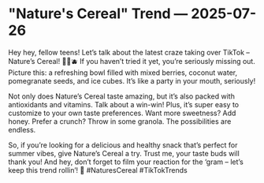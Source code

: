 # "Nature's Cereal" Trend — 2025-07-26

Hey hey, fellow teens! Let’s talk about the latest craze taking over TikTok – Nature’s Cereal! 🍓🥥🫐 If you haven’t tried it yet, you’re seriously missing out. Picture this: a refreshing bowl filled with mixed berries, coconut water, pomegranate seeds, and ice cubes. It’s like a party in your mouth, seriously!

Not only does Nature’s Cereal taste amazing, but it’s also packed with antioxidants and vitamins. Talk about a win-win! Plus, it’s super easy to customize to your own taste preferences. Want more sweetness? Add honey. Prefer a crunch? Throw in some granola. The possibilities are endless.

So, if you’re looking for a delicious and healthy snack that’s perfect for summer vibes, give Nature’s Cereal a try. Trust me, your taste buds will thank you! And hey, don’t forget to film your reaction for the ‘gram – let’s keep this trend rollin’! 🌟 #NaturesCereal #TikTokTrends